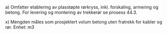 a) Omfatter etablering av plasstøpte rørkryss, inkl. forskaling, armering og betong. For levering og montering av trekkerør se prosess 44.3.

x) Mengden måles som prosjektert volum betong uten fratrekk for kabler og rør.  Enhet: m3

